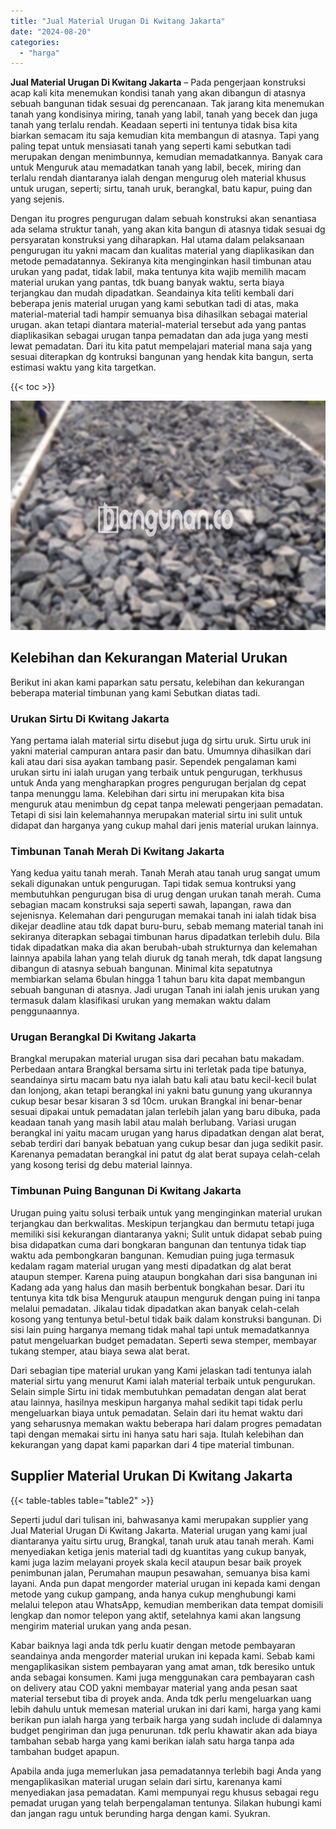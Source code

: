 ```yaml
---
title: "Jual Material Urugan Di Kwitang Jakarta"
date: "2024-08-20"
categories: 
  - "harga"
---
```


**Jual Material Urugan Di Kwitang Jakarta** – Pada pengerjaan konstruksi acap kali kita menemukan kondisi tanah yang akan dibangun di atasnya sebuah bangunan tidak sesuai dg perencanaan. Tak jarang kita menemukan tanah yang kondisinya miring, tanah yang labil, tanah yang becek dan juga tanah yang terlalu rendah. Keadaan seperti ini tentunya tidak bisa kita biarkan semacam itu saja kemudian kita membangun di atasnya. Tapi yang paling tepat untuk mensiasati tanah yang seperti kami sebutkan tadi merupakan dengan menimbunnya, kemudian memadatkannya. Banyak cara untuk Menguruk atau memadatkan tanah yang labil, becek, miring dan terlalu rendah diantaranya ialah dengan mengurug oleh material khusus untuk urugan, seperti; sirtu, tanah uruk, berangkal, batu kapur, puing dan yang sejenis.

Dengan itu progres pengurugan dalam sebuah konstruksi akan senantiasa ada selama struktur tanah, yang akan kita bangun di atasnya tidak sesuai dg persyaratan konstruksi yang diharapkan. Hal utama dalam pelaksanaan pengurugan itu yakni macam dan kualitas material yang diaplikasikan dan metode pemadatannya. Sekiranya kita menginginkan hasil timbunan atau urukan yang padat, tidak labil, maka tentunya kita wajib memilih macam material urukan yang pantas, tdk buang banyak waktu, serta biaya terjangkau dan mudah dipadatkan. Seandainya kita teliti kembali dari beberapa jenis material urugan yang kami sebutkan tadi di atas, maka material-material tadi hampir semuanya bisa dihasilkan sebagai material urugan. akan tetapi diantara material-material tersebut ada yang pantas diaplikasikan sebagai urugan tanpa pemadatan dan ada juga yang mesti lewat pemadatan. Dari itu kita patut mempelajari material mana saja yang sesuai diterapkan dg kontruksi bangunan yang hendak kita bangun, serta estimasi waktu yang kita targetkan.

{{< toc >}}

![Jual Material Urugan Di Kwitang Jakarta](/images/jual-urugan-32.png)

## Kelebihan dan Kekurangan Material Urukan

Berikut ini akan kami paparkan satu persatu, kelebihan dan kekurangan beberapa material timbunan yang kami Sebutkan diatas tadi.

### Urukan Sirtu Di Kwitang Jakarta

Yang pertama ialah material sirtu disebut juga dg sirtu uruk. Sirtu uruk ini yakni material campuran antara pasir dan batu. Umumnya dihasilkan dari kali atau dari sisa ayakan tambang pasir. Sependek pengalaman kami urukan sirtu ini ialah urugan yang terbaik untuk pengurugan, terkhusus untuk Anda yang mengharapkan progres pengurugan berjalan dg cepat tanpa menunggu lama. Kelebihan dari sirtu ini merupakan kita bisa menguruk atau menimbun dg cepat tanpa melewati pengerjaan pemadatan. Tetapi di sisi lain kelemahannya merupakan material sirtu ini sulit untuk didapat dan harganya yang cukup mahal dari jenis material urukan lainnya.

### Timbunan Tanah Merah Di Kwitang Jakarta

Yang kedua yaitu tanah merah. Tanah Merah atau tanah urug sangat umum sekali digunakan untuk pengurugan. Tapi tidak semua kontruksi yang membutuhkan pengurugan bisa di urug dengan urukan tanah merah. Cuma sebagian macam konstruksi saja seperti sawah, lapangan, rawa dan sejenisnya. Kelemahan dari pengurugan memakai tanah ini ialah tidak bisa dikejar deadline atau tdk dapat buru-buru, sebab memang material tanah ini sekiranya diterapkan sebagai timbunan harus dipadatkan terlebih dulu. Bila tidak dipadatkan maka dia akan berubah-ubah strukturnya dan kelemahan lainnya apabila lahan yang telah diuruk dg tanah merah, tdk dapat langsung dibangun di atasnya sebuah bangunan. Minimal kita sepatutnya membiarkan selama 6bulan hingga 1 tahun baru kita dapat membangun sebuah bangunan di atasnya. Jadi urugan Tanah ini ialah jenis urukan yang termasuk dalam klasifikasi urukan yang memakan waktu dalam penggunaannya.

### Urugan Berangkal Di Kwitang Jakarta

Brangkal merupakan material urugan sisa dari pecahan batu makadam. Perbedaan antara Brangkal bersama sirtu ini terletak pada tipe batunya, seandainya sirtu macam batu nya ialah batu kali atau batu kecil-kecil bulat dan lonjong, akan tetapi berangkal ini yakni batu gunung yang ukurannya cukup besar besar kisaran 3 sd 10cm. urukan Brangkal ini benar-benar sesuai dipakai untuk pemadatan jalan terlebih jalan yang baru dibuka, pada keadaan tanah yang masih labil atau malah berlubang. Variasi urugan berangkal ini yaitu macam urugan yang harus dipadatkan dengan alat berat, sebab terdiri dari banyak bebatuan yang cukup besar dan juga sedikit pasir. Karenanya pemadatan berangkal ini patut dg alat berat supaya celah-celah yang kosong terisi dg debu material lainnya.

### Timbunan Puing Bangunan Di Kwitang Jakarta

Urugan puing yaitu solusi terbaik untuk yang menginginkan material urukan terjangkau dan berkwalitas. Meskipun terjangkau dan bermutu tetapi juga memiliki sisi kekurangan diantaranya yakni; Sulit untuk didapat sebab puing bisa didapatkan cuma dari bongkaran bangunan dan tentunya tidak tiap waktu ada pembongkaran bangunan. Kemudian puing juga termasuk kedalam ragam material urugan yang mesti dipadatkan dg alat berat ataupun stemper. Karena puing ataupun bongkahan dari sisa bangunan ini Kadang ada yang halus dan masih berbentuk bongkahan besar. Dari itu tentunya kita tdk bisa Menguruk ataupun menguruk dengan puing ini tanpa melalui pemadatan. Jikalau tidak dipadatkan akan banyak celah-celah kosong yang tentunya betul-betul tidak baik dalam konstruksi bangunan. Di sisi lain puing harganya memang tidak mahal tapi untuk memadatkannya patut mengeluarkan budget pemadatan. Seperti sewa stemper, membayar tukang stemper, atau biaya sewa alat berat.

Dari sebagian tipe material urukan yang Kami jelaskan tadi tentunya ialah material sirtu yang menurut Kami ialah material terbaik untuk pengurukan. Selain simple Sirtu ini tidak membutuhkan pemadatan dengan alat berat atau lainnya, hasilnya meskipun harganya mahal sedikit tapi tidak perlu mengeluarkan biaya untuk pemadatan. Selain dari itu hemat waktu dari yang seharusnya memakan waktu beberapa hari dalam progres pemadatan tapi dengan memakai sirtu ini hanya satu hari saja. Itulah kelebihan dan kekurangan yang dapat kami paparkan dari 4 tipe material timbunan.

## Supplier Material Urukan Di Kwitang Jakarta

{{< table-tables table="table2" >}}

Seperti judul dari tulisan ini, bahwasanya kami merupakan supplier yang Jual Material Urugan Di Kwitang Jakarta. Material urugan yang kami jual diantaranya yaitu sirtu urug, Brangkal, tanah uruk atau tanah merah. Kami menyediakan ketiga jenis material tadi dg kuantitas yang cukup banyak, kami juga lazim melayani proyek skala kecil ataupun besar baik proyek penimbunan jalan, Perumahan maupun pesawahan, semuanya bisa kami layani. Anda pun dapat mengorder material urugan ini kepada kami dengan metode yang cukup gampang, anda hanya cukup menghubungi kami melalui telepon atau WhatsApp, kemudian memberikan data tempat domisili lengkap dan nomor telepon yang aktif, setelahnya kami akan langsung mengirim material urukan yang anda pesan.

Kabar baiknya lagi anda tdk perlu kuatir dengan metode pembayaran seandainya anda mengorder material urukan ini kepada kami. Sebab kami mengaplikasikan sistem pembayaran yang amat aman, tdk beresiko untuk anda sebagai konsumen. Kami juga menggunakan cara pembayaran cash on delivery atau COD yakni membayar material yang anda pesan saat material tersebut tiba di proyek anda. Anda tdk perlu mengeluarkan uang lebih dahulu untuk memesan material urukan ini dari kami, harga yang kami berikan pun ialah harga yang terbaik harga yang sudah include di dalamnya budget pengiriman dan juga penurunan. tdk perlu khawatir akan ada biaya tambahan sebab harga yang kami berikan ialah satu harga tanpa ada tambahan budget apapun.

Apabila anda juga memerlukan jasa pemadatannya terlebih bagi Anda yang mengaplikasikan material urugan selain dari sirtu, karenanya kami menyediakan jasa pemadatan. Kami mempunyai regu khusus sebagai regu pemadat urugan yang telah berpengalaman tentunya. Silakan hubungi kami dan jangan ragu untuk berunding harga dengan kami. Syukran.
